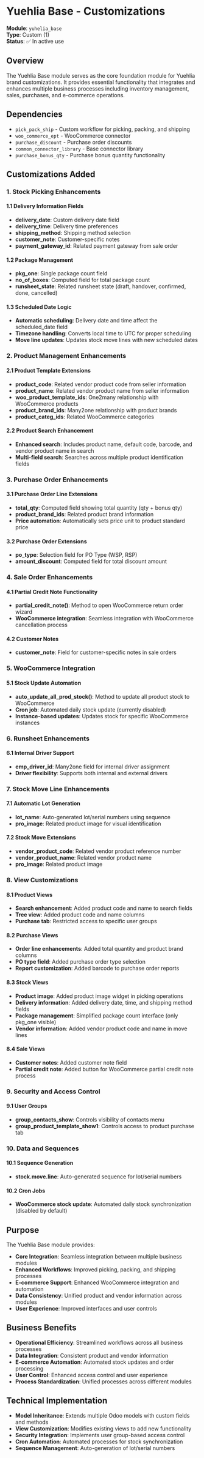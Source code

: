 # Yuehlia Base - Customizations

**Module**: `yuhelia_base`  
**Type**: Custom (1)  
**Status**: ✅ In active use  

## Overview
The Yuehlia Base module serves as the core foundation module for Yuehlia brand customizations. It provides essential functionality that integrates and enhances multiple business processes including inventory management, sales, purchases, and e-commerce operations.

## Dependencies
- `pick_pack_ship` - Custom workflow for picking, packing, and shipping
- `woo_commerce_ept` - WooCommerce connector
- `purchase_discount` - Purchase order discounts
- `common_connector_library` - Base connector library
- `purchase_bonus_qty` - Purchase bonus quantity functionality

## Customizations Added

### 1. Stock Picking Enhancements

#### 1.1 Delivery Information Fields
- **delivery_date**: Custom delivery date field
- **delivery_time**: Delivery time preferences
- **shipping_method**: Shipping method selection
- **customer_note**: Customer-specific notes
- **payment_gateway_id**: Related payment gateway from sale order

#### 1.2 Package Management
- **pkg_one**: Single package count field
- **no_of_boxes**: Computed field for total package count
- **runsheet_state**: Related runsheet state (draft, handover, confirmed, done, cancelled)

#### 1.3 Scheduled Date Logic
- **Automatic scheduling**: Delivery date and time affect the scheduled_date field
- **Timezone handling**: Converts local time to UTC for proper scheduling
- **Move line updates**: Updates stock move lines with new scheduled dates

### 2. Product Management Enhancements

#### 2.1 Product Template Extensions
- **product_code**: Related vendor product code from seller information
- **product_name**: Related vendor product name from seller information
- **woo_product_template_ids**: One2many relationship with WooCommerce products
- **product_brand_ids**: Many2one relationship with product brands
- **product_categ_ids**: Related WooCommerce categories

#### 2.2 Product Search Enhancement
- **Enhanced search**: Includes product name, default code, barcode, and vendor product name in search
- **Multi-field search**: Searches across multiple product identification fields

### 3. Purchase Order Enhancements

#### 3.1 Purchase Order Line Extensions
- **total_qty**: Computed field showing total quantity (qty + bonus qty)
- **product_brand_ids**: Related product brand information
- **Price automation**: Automatically sets price unit to product standard price

#### 3.2 Purchase Order Extensions
- **po_type**: Selection field for PO Type (WSP, RSP)
- **amount_discount**: Computed field for total discount amount

### 4. Sale Order Enhancements

#### 4.1 Partial Credit Note Functionality
- **partial_credit_note()**: Method to open WooCommerce return order wizard
- **WooCommerce integration**: Seamless integration with WooCommerce cancellation process

#### 4.2 Customer Notes
- **customer_note**: Field for customer-specific notes in sale orders

### 5. WooCommerce Integration

#### 5.1 Stock Update Automation
- **auto_update_all_prod_stock()**: Method to update all product stock to WooCommerce
- **Cron job**: Automated daily stock update (currently disabled)
- **Instance-based updates**: Updates stock for specific WooCommerce instances

### 6. Runsheet Enhancements

#### 6.1 Internal Driver Support
- **emp_driver_id**: Many2one field for internal driver assignment
- **Driver flexibility**: Supports both internal and external drivers

### 7. Stock Move Line Enhancements

#### 7.1 Automatic Lot Generation
- **lot_name**: Auto-generated lot/serial numbers using sequence
- **pro_image**: Related product image for visual identification

#### 7.2 Stock Move Extensions
- **vendor_product_code**: Related vendor product reference number
- **vendor_product_name**: Related vendor product name
- **pro_image**: Related product image

### 8. View Customizations

#### 8.1 Product Views
- **Search enhancement**: Added product code and name to search fields
- **Tree view**: Added product code and name columns
- **Purchase tab**: Restricted access to specific user groups

#### 8.2 Purchase Views
- **Order line enhancements**: Added total quantity and product brand columns
- **PO type field**: Added purchase order type selection
- **Report customization**: Added barcode to purchase order reports

#### 8.3 Stock Views
- **Product image**: Added product image widget in picking operations
- **Delivery information**: Added delivery date, time, and shipping method fields
- **Package management**: Simplified package count interface (only pkg_one visible)
- **Vendor information**: Added vendor product code and name in move lines

#### 8.4 Sale Views
- **Customer notes**: Added customer note field
- **Partial credit note**: Added button for WooCommerce partial credit note process

### 9. Security and Access Control

#### 9.1 User Groups
- **group_contacts_show**: Controls visibility of contacts menu
- **group_product_template_show1**: Controls access to product purchase tab

### 10. Data and Sequences

#### 10.1 Sequence Generation
- **stock.move.line**: Auto-generated sequence for lot/serial numbers

#### 10.2 Cron Jobs
- **WooCommerce stock update**: Automated daily stock synchronization (disabled by default)

## Purpose
The Yuehlia Base module provides:
- **Core Integration**: Seamless integration between multiple business modules
- **Enhanced Workflows**: Improved picking, packing, and shipping processes
- **E-commerce Support**: Enhanced WooCommerce integration and automation
- **Data Consistency**: Unified product and vendor information across modules
- **User Experience**: Improved interfaces and user controls

## Business Benefits
- **Operational Efficiency**: Streamlined workflows across all business processes
- **Data Integration**: Consistent product and vendor information
- **E-commerce Automation**: Automated stock updates and order processing
- **User Control**: Enhanced access control and user experience
- **Process Standardization**: Unified processes across different modules

## Technical Implementation
- **Model Inheritance**: Extends multiple Odoo models with custom fields and methods
- **View Customization**: Modifies existing views to add new functionality
- **Security Integration**: Implements user group-based access control
- **Cron Automation**: Automated processes for stock synchronization
- **Sequence Management**: Auto-generation of lot/serial numbers
